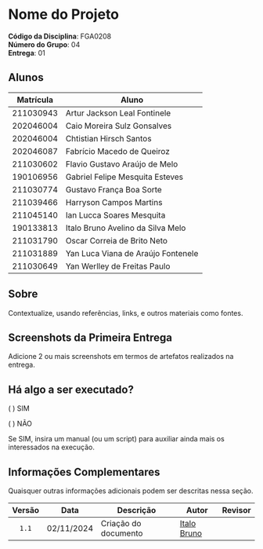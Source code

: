 # Nome do Projeto

**Código da Disciplina**: FGA0208<br>
**Número do Grupo**: 04<br>
**Entrega**: 01<br>

## Alunos
|Matrícula | Aluno |
| -- | -- |
| 211030943  |  Artur Jackson Leal Fontinele  |
| 202046004  |  Caio Moreira Sulz Gonsalves |
| 202046004  |  Chtistian Hirsch Santos  |
| 202046087  | Fabrício Macedo de Queiroz |
| 211030602  | Flavio Gustavo Araújo de Melo |
| 190106956  | Gabriel Felipe Mesquita Esteves |
| 211030774  | Gustavo França Boa Sorte |
| 211039466  | Harryson Campos Martins |
| 211045140  | Ian Lucca Soares Mesquita |
| 190133813  | Italo Bruno Avelino da Silva Melo |
| 211031790  | Oscar Correia de Brito Neto|
| 211031889  | Yan Luca Viana de Araújo Fontenele  |
| 211030649  | Yan Werlley de Freitas Paulo |

## Sobre 
Contextualize, usando referências, links, e outros materiais como fontes.

## Screenshots da Primeira Entrega
Adicione 2 ou mais screenshots em termos de artefatos realizados na entrega.

## Há algo a ser executado?

( ) SIM

( ) NÃO

Se SIM, insira um manual (ou um script) para auxiliar ainda mais os interessados na execução.

## Informações Complementares 
Quaisquer outras informações adicionais podem ser descritas nessa seção.

|Versão|Data|Descrição|Autor|Revisor|
|:----:|----|---------|-----|:-------:|
| `1.1` | 02/11/2024 | Criação do documento | [Italo Bruno](https://github.com/italobrunoM) | |